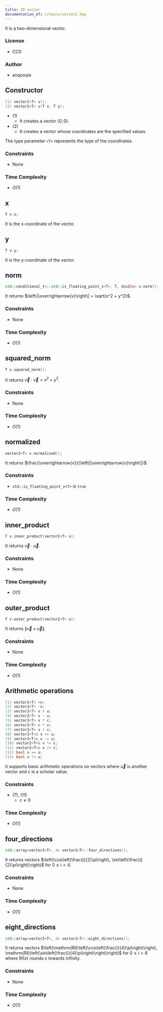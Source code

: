 ```yaml
---
title: 2D vector
documentation_of: //tools/vector2.hpp
---
```


It is a two-dimensional vector.

### License
- CC0

### Author
- anqooqie

## Constructor
```cpp
(1) vector2<T> v();
(2) vector2<T> v(T x, T y);
```

- (1)
    - It creates a vector $(0, 0)$.
- (2)
    - It creates a vector whose coordinates are the specified values.

The type parameter `<T>` represents the type of the coordinates.

### Constraints
- None

### Time Complexity
- $O(1)$

## x
```cpp
T v.x;
```

It is the x-coordinate of the vector.

## y
```cpp
T v.y;
```

It is the y-coordinate of the vector.

## norm
```cpp
std::conditional_t<::std::is_floating_point_v<T>, T, double> v.norm();
```

It returns $\left\|\overrightarrow{v}\right\| = \sqrt{x^2 + y^2}$.

### Constraints
- None

### Time Complexity
- $O(1)$

## squared_norm
```cpp
T v.squared_norm();
```

It returns $\overrightarrow{v} \cdot \overrightarrow{v} = x^2 + y^2$.

### Constraints
- None

### Time Complexity
- $O(1)$

## normalized
```cpp
vector2<T> v.normalized();
```

It returns $\frac{\overrightarrow{v}}{\left\|\overrightarrow{v}\right\|}$.

### Constraints
- `std::is_floating_point_v<T>` is `true`

### Time Complexity
- $O(1)$

## inner_product
```cpp
T v.inner_product(vector2<T> u);
```

It returns $\overrightarrow{v} \cdot \overrightarrow{u}$.

### Constraints
- None

### Time Complexity
- $O(1)$

## outer_product
```cpp
T v.outer_product(vector2<T> u);
```

It returns $\left\|\overrightarrow{v} \times \overrightarrow{u}\right\|$.

### Constraints
- None

### Time Complexity
- $O(1)$

## Arithmetic operations
```cpp
(1) vector2<T> +v;
(2) vector2<T> -v;
(3) vector2<T> v + u;
(4) vector2<T> v - u;
(5) vector2<T> v * c;
(6) vector2<T> c * v;
(7) vector2<T> v / c;
(8) vector2<T>& v += u;
(9) vector2<T>& v -= u;
(10) vector2<T>& v *= c;
(11) vector2<T>& v /= c;
(12) bool v == u;
(13) bool v != u;
```

It supports basic arithmetic operations on vectors where $\overrightarrow{u}$ is another vector and $c$ is a scholar value.

### Constraints
- (7), (11)
    - $c \neq 0$

### Time Complexity
- $O(1)$

## four_directions
```cpp
std::array<vector2<T>, 4> vector2<T>::four_directions();
```

It returns vectors $\left(\cos\left(\frac{i}{2}\pi\right), \sin\left(\frac{i}{2}\pi\right)\right)$ for $0 \leq i < 4$.

### Constraints
- None

### Time Complexity
- $O(1)$

## eight_directions
```cpp
std::array<vector2<T>, 8> vector2<T>::eight_directions();
```

It returns vectors $\left(\mathrm{RI}\left(\cos\left(\frac{i}{4}\pi\right)\right), \mathrm{RI}\left(\sin\left(\frac{i}{4}\pi\right)\right)\right)$ for $0 \leq i < 8$ where $\mathrm{RI}(x)$ rounds $x$ towards infinity.

### Constraints
- None

### Time Complexity
- $O(1)$
